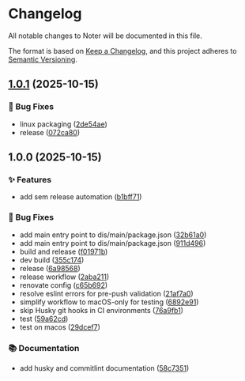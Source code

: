 # Changelog

All notable changes to Noter will be documented in this file.

The format is based on [Keep a Changelog](https://keepachangelog.com/en/1.0.0/),
and this project adheres to [Semantic Versioning](https://semver.org/spec/v2.0.0.html).

## [1.0.1](https://github.com/rumankazi/noter/compare/v1.0.0...v1.0.1) (2025-10-15)

### 🐛 Bug Fixes

* linux packaging ([2de54ae](https://github.com/rumankazi/noter/commit/2de54ae4fbbac4e75a08e215b0c1f65febf09976))
* release ([072ca80](https://github.com/rumankazi/noter/commit/072ca80cd4e44ba5f8dd9781ac23832d963d4da2))

## 1.0.0 (2025-10-15)

### ✨ Features

* add sem release automation ([b1bff71](https://github.com/rumankazi/noter/commit/b1bff71e5f2d99e6429400890267f72626e0baa2))

### 🐛 Bug Fixes

* add main entry point to dis/main/package.json ([32b61a0](https://github.com/rumankazi/noter/commit/32b61a06d7edb8b3809558e975ddc1bb1d4e09c5))
* add main entry point to dis/main/package.json ([911d496](https://github.com/rumankazi/noter/commit/911d496072b1b76e09c26b97524a4c9bc6ef3f63))
* build and release ([f01971b](https://github.com/rumankazi/noter/commit/f01971b62942e502e791fd9d23a0b2658f6886a1))
* dev build ([355c174](https://github.com/rumankazi/noter/commit/355c174f603db1522a991dedefede4d70a0958e5))
* release ([6a98568](https://github.com/rumankazi/noter/commit/6a9856883864afdb54c7d6799a6d6a4efef31505))
* release workflow ([2aba211](https://github.com/rumankazi/noter/commit/2aba21181f3e7a8764b55d1a7bd763614a2d810f))
* renovate config ([c65b692](https://github.com/rumankazi/noter/commit/c65b69277dbaa5b1163ed0fa2185b4e14c964035))
* resolve eslint errors for pre-push validation ([21af7a0](https://github.com/rumankazi/noter/commit/21af7a07d11574ec93e939f71085134b9a11c218))
* simplify workflow to macOS-only for testing ([6892e91](https://github.com/rumankazi/noter/commit/6892e91d23a3c9b68063bcd9fd352f044e03e9ce))
* skip Husky git hooks in CI environments ([76a9fb1](https://github.com/rumankazi/noter/commit/76a9fb1453a53a9e38d5df06c682d1222b164233))
* test ([59a62cd](https://github.com/rumankazi/noter/commit/59a62cd5fc9ce3bbd7ff520d56b697437b448f53))
* test on macos ([29dcef7](https://github.com/rumankazi/noter/commit/29dcef78ae9e26c5d07579b8d189c7dfd4b5d5ba))

### 📚 Documentation

* add husky and commitlint documentation ([58c7351](https://github.com/rumankazi/noter/commit/58c73515c7fc7dd481a2acbcbac97afd324af428))
